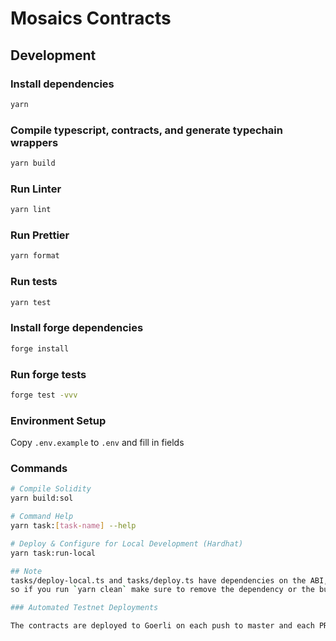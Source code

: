 # Mosaics Contracts

## Development

### Install dependencies

```sh
yarn
```

### Compile typescript, contracts, and generate typechain wrappers

```sh
yarn build
```

### Run Linter

```sh
yarn lint
```

### Run Prettier

```sh
yarn format
```

### Run tests

```sh
yarn test
```

### Install forge dependencies

```sh
forge install
```

### Run forge tests

```sh
forge test -vvv
```

### Environment Setup

Copy `.env.example` to `.env` and fill in fields

### Commands

```sh
# Compile Solidity
yarn build:sol

# Command Help
yarn task:[task-name] --help

# Deploy & Configure for Local Development (Hardhat)
yarn task:run-local

## Note
tasks/deploy-local.ts and tasks/deploy.ts have dependencies on the ABI,
so if you run `yarn clean` make sure to remove the dependency or the build will fail.

### Automated Testnet Deployments

The contracts are deployed to Goerli on each push to master and each PR using the account `<TODO>`. This account's mnemonic is stored in GitHub Actions as a secret and is injected as the environment variable `MNEMONIC`. This mnemonic _shouldn't be considered safe for mainnet use_.
```
